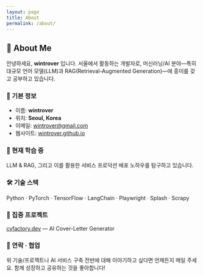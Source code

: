 ```yaml
---
layout: page
title: About
permalink: /about/
---
```


## 👋 About Me

안녕하세요, **wintrover** 입니다. 서울에서 활동하는 개발자로, 머신러닝/AI 분야—특히 대규모 언어 모델(LLM)과 RAG(Retrieval-Augmented Generation)—에 흥미를 갖고 공부하고 있습니다.

### 📌 기본 정보

- 이름: **wintrover**
- 위치: **Seoul, Korea**
- 이메일: [wintrover@gmail.com](mailto:wintrover@gmail.com)
- 웹사이트: [wintrover.github.io](https://wintrover.github.io)

### 🚀 현재 학습 중

LLM & RAG, 그리고 이를 활용한 서비스 프로덕션 배포 노하우를 탐구하고 있습니다.

### 🛠️ 기술 스택

Python · PyTorch · TensorFlow · LangChain · Playwright · Splash · Scrapy

### 🔨 집중 프로젝트

[cvfactory.dev](https://cvfactory.dev) — AI Cover-Letter Generator

### 🤝 연락 · 협업

위 기술/프로젝트나 AI 서비스 구축 전반에 대해 이야기하고 싶다면 언제든지 메일 주세요. 함께 성장하고 공유하는 것을 좋아합니다!
